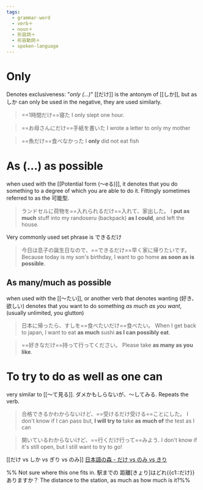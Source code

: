 ```yaml
---
tags:
  - grammar-word
  - verb＋
  - noun＋
  - 形容詞＋
  - 形容動詞＋
  - spoken-language
---
```

# Only
Denotes exclusiveness: "*only (...)*"
[[だけ]] is the antonym of [[しか]], but as しか can only be used in the negative, they are used similarly.

>==1時間だけ==寝た
>I only slept one hour.

>==お母さんにだけ==手紙を書いた
>I wrote a letter to only my mother

>==魚だけ==食べなかった
>I **only** did not eat fish

# As (...) as possible
when used with the [[Potential form (〜eる)]], it denotes that you do something to a degree of which you are able to do it. Fittingly sometimes referred to as the 可能型.
>ランドセルに荷物を==入れられるだけ==入れて、家出した。
>I **put as much** stuff into my randoseru (backpack) **as I could**, and left the house.

Very commonly used set phrase is できるだけ
>今日は息子の誕生日なので、==できるだけ==早く家に帰りたいです。
>Because today is my son's birthday, I want to go home **as soon as is possible**.

## As many/much as possible
when used with the [[〜たい]], or another verb that denotes wanting (好き、欲しい) denotes that you want to do something *as much as you want*, (usually unlimited, you glutton)
>日本に帰ったら、すしを==食べたいだけ==食べたい。
>When I get back to japan, I want to eat **as much** sushi **as I can possibly eat**.

>==好きなだけ==持って行ってください。
>Please take **as many as you like**.

# To try to do as well as one can
very similar to [[〜て見る]].
ダメかもしらないが、〜してみる.
Repeats the verb.
>合格できるかわからないけど、==受けるだけ受ける==ことにした。
>I don't know if I can pass but, **I will try to** take **as much of** the test as I can

>開いているわからないけど、==行くだけ行って==みよう.
>I don't know if it's still open, but I still want to try to go!

[[だけ vs しか vs ぎり vs のみ]]
[日本語の森 - だけ vs のみ vs きり](https://www.youtube.com/watch?v=AronxfWWvLs)

%%
Not sure where this one fits in.
駅までの 距離[きょり]はどれ{{c1::だけ}}ありますか？ The distance to the station, as much as how much is it?%%